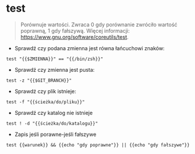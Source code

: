 # test

> Porównuje wartości.
> Zwraca 0 gdy porównanie zwróciło wartość poprawną, 1 gdy fałszywą.
> Więcej informacji: <https://www.gnu.org/software/coreutils/test>.

- Sprawdź czy podana zmienna jest równa łańcuchowi znaków:

`test "{{$ZMIENNA}}" == "{{/bin/zsh}}"`

- Sprawdź czy zmienna jest pusta:

`test -z "{{$GIT_BRANCH}}"`

- Sprawdź czy plik istnieje:

`test -f "{{ścieżka/do/pliku}}"`

- Sprawdź czy katalog nie istnieje

`test ! -d "{{ścieżka/do/katalogu}}"`

- Zapis jeśli porawne-jeśli fałszywe

`test {{warunek}} && {{echo "gdy poprawne"}} || {{echo "gdy fałszywe"}}`

